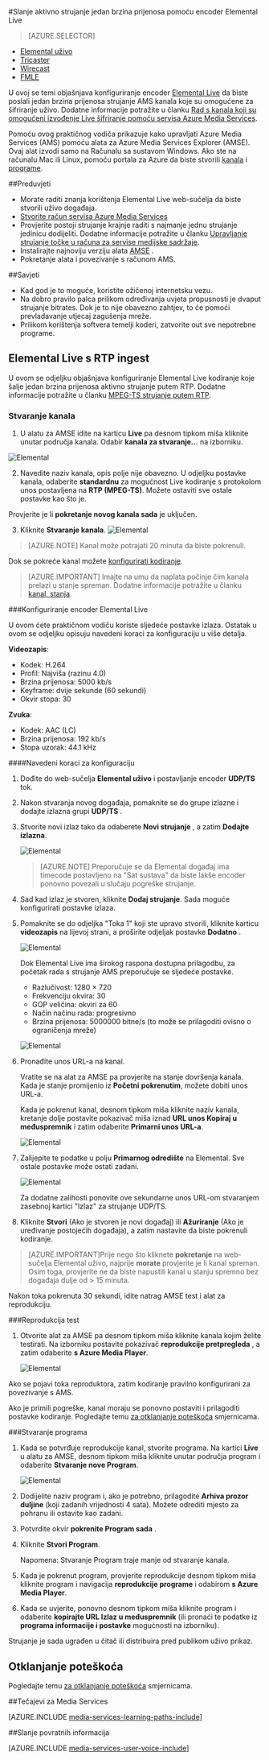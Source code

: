 <properties 
    pageTitle="Konfiguriranje encoder Elemental Live poslati u jednom brzina prijenosa uživo strujanje | Microsoft Azure" 
    description="U ovoj se temi objašnjava konfiguriranje encoder Elemental Live da biste poslali jedan brzina prijenosa strujanje AMS kanala koje su omogućene za šifriranje uživo." 
    services="media-services" 
    documentationCenter="" 
    authors="cenkdin" 
    manager="erikre" 
    editor=""/>

<tags 
    ms.service="media-services" 
    ms.workload="media" 
    ms.tgt_pltfrm="na" 
    ms.devlang="ne" 
    ms.topic="article" 
    ms.date="10/12/2016"
    ms.author="cenkdin;anilmur;juliako"/>

#<a name="use-the-elemental-live-encoder-to-send-a-single-bitrate-live-stream"></a>Slanje aktivno strujanje jedan brzina prijenosa pomoću encoder Elemental Live

> [AZURE.SELECTOR]
- [Elemental uživo](media-services-configure-elemental-live-encoder.md)
- [Tricaster](media-services-configure-tricaster-live-encoder.md)
- [Wirecast](media-services-configure-wirecast-live-encoder.md)
- [FMLE](media-services-configure-fmle-live-encoder.md)

U ovoj se temi objašnjava konfiguriranje encoder [Elemental Live](http://www.elementaltechnologies.com/products/elemental-live) da biste poslali jedan brzina prijenosa strujanje AMS kanala koje su omogućene za šifriranje uživo.  Dodatne informacije potražite u članku [Rad s kanala koji su omogućeni izvođenje Live šifriranje pomoću servisa Azure Media Services](media-services-manage-live-encoder-enabled-channels.md).

Pomoću ovog praktičnog vodiča prikazuje kako upravljati Azure Media Services (AMS) pomoću alata za Azure Media Services Explorer (AMSE). Ovaj alat izvodi samo na Računalu sa sustavom Windows. Ako ste na računalu Mac ili Linux, pomoću portala za Azure da biste stvorili [kanala](media-services-portal-creating-live-encoder-enabled-channel.md#create-a-channel) i [programe](media-services-portal-creating-live-encoder-enabled-channel.md#create-and-manage-a-program).

##<a name="prerequisites"></a>Preduvjeti

- Morate raditi znanja korištenja Elemental Live web-sučelja da biste stvorili uživo događaja.
- [Stvorite račun servisa Azure Media Services](media-services-portal-create-account.md)
- Provjerite postoji strujanje krajnje raditi s najmanje jednu strujanje jedinicu dodijeliti. Dodatne informacije potražite u članku [Upravljanje strujanje točke u računa za servise medijske sadržaje](media-services-portal-manage-streaming-endpoints.md).
- Instalirajte najnoviju verziju alata [AMSE](https://github.com/Azure/Azure-Media-Services-Explorer) .
- Pokretanje alata i povezivanje s računom AMS.

##<a name="tips"></a>Savjeti

- Kad god je to moguće, koristite ožičenoj internetsku vezu.
- Na dobro pravilo palca prilikom određivanja uvjeta propusnosti je dvaput strujanje bitrates. Dok je to nije obavezno zahtjev, to će pomoći prevladavanje utjecaj zagušenja mreže.
- Prilikom korištenja softvera temelji koderi, zatvorite out sve nepotrebne programe.

## <a name="elemental-live-with-rtp-ingest"></a>Elemental Live s RTP ingest

U ovom se odjeljku objašnjava konfiguriranje Elemental Live kodiranje koje šalje jedan brzina prijenosa aktivno strujanje putem RTP.  Dodatne informacije potražite u članku [MPEG-TS strujanje putem RTP](media-services-manage-live-encoder-enabled-channels.md#channel).

### <a name="create-a-channel"></a>Stvaranje kanala

1.  U alatu za AMSE idite na karticu **Live** pa desnom tipkom miša kliknite unutar područja kanala. Odabir **kanala za stvaranje...** na izborniku.

![Elemental](./media/media-services-elemental-live-encoder/media-services-elemental1.png)

2. Navedite naziv kanala, opis polje nije obavezno. U odjeljku postavke kanala, odaberite **standardnu** za mogućnost Live kodiranje s protokolom unos postavljena na **RTP (MPEG-TS)**. Možete ostaviti sve ostale postavke kao što je.


Provjerite je li **pokretanje novog kanala sada** je uključen.

3. Kliknite **Stvaranje kanala**.
![Elemental](./media/media-services-elemental-live-encoder/media-services-elemental12.png)

>[AZURE.NOTE] Kanal može potrajati 20 minuta da biste pokrenuli.

Dok se pokreće kanal možete [konfigurirati kodiranje](media-services-configure-elemental-live-encoder.md#configure_elemental_rtp).

>[AZURE.IMPORTANT] Imajte na umu da naplata počinje čim kanala prelazi u stanje spreman. Dodatne informacije potražite u članku [kanal, stanja](media-services-manage-live-encoder-enabled-channels.md#states).

###<a id=configure_elemental_rtp></a>Konfiguriranje encoder Elemental Live 

U ovom ćete praktičnom vodiču koriste sljedeće postavke izlaza. Ostatak u ovom se odjeljku opisuju navedeni koraci za konfiguraciju u više detalja. 

**Videozapis**:
 
- Kodek: H.264 
- Profil: Najviša (razinu 4.0) 
- Brzina prijenosa: 5000 kb/s 
- Keyframe: dvije sekunde (60 sekundi) 
- Okvir stopa: 30
 
**Zvuka**:

- Kodek: AAC (LC) 
- Brzina prijenosa: 192 kb/s 
- Stopa uzorak: 44.1 kHz


####<a name="configuration-steps"></a>Navedeni koraci za konfiguraciju

1. Dođite do web-sučelja **Elemental uživo** i postavljanje encoder **UDP/TS** tok. 

2. Nakon stvaranja novog događaja, pomaknite se do grupe izlazne i dodajte izlazna grupi **UDP/TS** . 

3. Stvorite novi izlaz tako da odaberete **Novi strujanje** , a zatim **Dodajte izlazna**.  
    
    ![Elemental](./media/media-services-elemental-live-encoder/media-services-elemental13.png)
    
    >[AZURE.NOTE] Preporučuje se da Elemental događaj ima timecode postavljeno na "Sat sustava" da biste lakše encoder ponovno povezali u slučaju pogreške strujanje.

4. Sad kad izlaz je stvoren, kliknite **Dodaj strujanje**. Sada moguće konfigurirati postavke izlaza. 
5. Pomaknite se do odjeljka "Toka 1" koji ste upravo stvorili, kliknite karticu **videozapis** na lijevoj strani, a proširite odjeljak postavke **Dodatno** . 

    ![Elemental](./media/media-services-elemental-live-encoder/media-services-elemental4.png)

    Dok Elemental Live ima širokog raspona dostupna prilagodbu, za početak rada s strujanje AMS preporučuje se sljedeće postavke. 
    
    - Razlučivost: 1280 × 720 
    - Frekvenciju okvira: 30 
    - GOP veličina: okviri za 60 
    - Način načinu rada: progresivno 
    - Brzina prijenosa: 5000000 bitne/s (to može se prilagoditi ovisno o ograničenja mreže) 
    

    ![Elemental](./media/media-services-elemental-live-encoder/media-services-elemental5.png)

6. Pronađite unos URL-a na kanal.
    
    Vratite se na alat za AMSE pa provjerite na stanje dovršenja kanala. Kada je stanje promijenio iz **Početni** **pokrenutim**, možete dobiti unos URL-a.
      
    Kada je pokrenut kanal, desnom tipkom miša kliknite naziv kanala, kretanje dolje postavite pokazivač miša iznad **URL unos Kopiraj u međuspremnik** i zatim odaberite **Primarni unos URL-a**.  
    
    ![Elemental](./media/media-services-elemental-live-encoder/media-services-elemental6.png)
    
1. Zalijepite te podatke u polju **Primarnog odredište** na Elemental. Sve ostale postavke može ostati zadani.
    
    ![Elemental](./media/media-services-elemental-live-encoder/media-services-elemental14.png)

    Za dodatne zalihosti ponovite ove sekundarne unos URL-om stvaranjem zasebnoj kartici "Izlaz" za strujanje UDP/TS.
    
7. Kliknite **Stvori** (Ako je stvoren je novi događaj) ili **Ažuriranje** (Ako je uređivanje postojećih događaja), a zatim nastavite da biste pokrenuli kodiranje. 

>[AZURE.IMPORTANT]Prije nego što kliknete **pokretanje** na web-sučelja Elemental uživo, najprije **morate** provjerite je li kanal spreman. 
>Osim toga, provjerite ne da biste napustili kanal u stanju spremno bez događaja dulje od > 15 minuta.

Nakon toka pokrenuta 30 sekundi, idite natrag AMSE test i alat za reprodukciju.  

###<a name="test-playback"></a>Reprodukcija test
  
1. Otvorite alat za AMSE pa desnom tipkom miša kliknite kanala kojim želite testirati. Na izborniku postavite pokazivač **reprodukcije pretpregleda** , a zatim odaberite **s Azure Media Player**.  

    ![Elemental](./media/media-services-elemental-live-encoder/media-services-elemental8.png)

Ako se pojavi toka reproduktora, zatim kodiranje pravilno konfigurirani za povezivanje s AMS. 

Ako je primili pogreške, kanal moraju se ponovno postaviti i prilagoditi postavke kodiranje. Pogledajte temu [za otklanjanje poteškoća](media-services-troubleshooting-live-streaming.md) smjernicama.   

###<a name="create-a-program"></a>Stvaranje programa

1. Kada se potvrđuje reprodukcije kanal, stvorite programa. Na kartici **Live** u alatu za AMSE, desnom tipkom miša kliknite unutar područja program i odaberite **Stvaranje nove Program**.  

    ![Elemental](./media/media-services-elemental-live-encoder/media-services-elemental9.png)

2. Dodijelite naziv program i, ako je potrebno, prilagodite **Arhiva prozor duljine** (koji zadanih vrijednosti 4 sata). Možete odrediti mjesto za pohranu ili ostavite kao zadani.  
3. Potvrdite okvir **pokrenite Program sada** .
4. Kliknite **Stvori Program**.  
  
    Napomena: Stvaranje Program traje manje od stvaranje kanala.    
 
5. Kada je pokrenut program, provjerite reprodukcije desnom tipkom miša kliknite program i navigacija **reprodukcije programe** i odabirom **s Azure Media Player**.  
6. Kada se uvjerite, ponovno desnom tipkom miša kliknite program i odaberite **kopirajte URL Izlaz u međuspremnik** (ili pronaći te podatke iz **programa informacije i postavke** mogućnosti na izborniku). 

Strujanje je sada ugrađen u čitač ili distribuira pred publikom uživo prikaz.  

## <a name="troubleshooting"></a>Otklanjanje poteškoća

Pogledajte temu [za otklanjanje poteškoća](media-services-troubleshooting-live-streaming.md) smjernicama. 


##<a name="media-services-learning-paths"></a>Tečajevi za Media Services

[AZURE.INCLUDE [media-services-learning-paths-include](../../includes/media-services-learning-paths-include.md)]

##<a name="provide-feedback"></a>Slanje povratnih informacija

[AZURE.INCLUDE [media-services-user-voice-include](../../includes/media-services-user-voice-include.md)]
